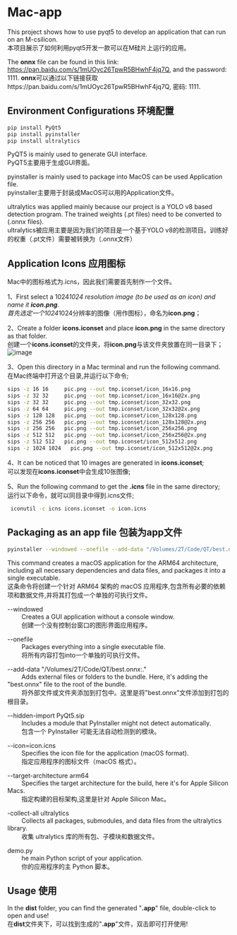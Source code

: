 # Mac-app
This project shows how to use pyqt5 to develop an application that can run on an M-csilicon.\
本项目展示了如何利用pyqt5开发一款可以在M硅片上运行的应用。

The **onnx** file can be found in this link: https://pan.baidu.com/s/1mUOyc26TpwR5BHwhF4jq7Q, and the password: 1111.
**onnx**可以通过以下链接获取https://pan.baidu.com/s/1mUOyc26TpwR5BHwhF4jq7Q, 密码: 1111.

## Environment Configurations 环境配置
```bash
pip install PyQt5
pip install pyinstaller
pip install ultralytics
```
PyQT5 is mainly used to generate GUI interface.\
PyQT5主要用于生成GUI界面。

pyinstaller is mainly used to package into MacOS can be used Application file.\
pyinstaller主要用于封装成MacOS可以用的Application文件。

ultralytics was applied mainly because our project is a YOLO v8 based detection program. The trained weights (.pt files) need to be converted to (.onnx files).\
ultralytics被应用主要是因为我们的项目是一个基于YOLO v8的检测项目。训练好的权重（.pt文件）需要被转换为（.onnx文件）

## Application Icons 应用图标
Mac中的图标格式为.icns，因此我们需要首先制作一个文件。

1、First select a 1024*1024 resolution image (to be used as an icon) and name it **icon.png**.\
首先选定一个1024*1024分辨率的图像（用作图标），命名为**icon.png**；

2、Create a folder **icons.iconset** and place **icon.png** in the same directory as that folder.\
创建一个**icons.iconset**的文件夹，将**icon.png**与该文件夹放置在同一目录下；\
![image](https://github.com/yingchaoAo/Mac-app/assets/145567458/df280304-1ba7-444c-85c4-9f99451ea205)

3、Open this directory in a Mac terminal and run the following command.\
在Mac终端中打开这个目录,并运行以下命令;
```bash
sips -z 16 16     pic.png --out tmp.iconset/icon_16x16.png
sips -z 32 32     pic.png --out tmp.iconset/icon_16x16@2x.png
sips -z 32 32     pic.png --out tmp.iconset/icon_32x32.png
sips -z 64 64     pic.png --out tmp.iconset/icon_32x32@2x.png
sips -z 128 128   pic.png --out tmp.iconset/icon_128x128.png
sips -z 256 256   pic.png --out tmp.iconset/icon_128x128@2x.png
sips -z 256 256   pic.png --out tmp.iconset/icon_256x256.png
sips -z 512 512   pic.png --out tmp.iconset/icon_256x256@2x.png
sips -z 512 512   pic.png --out tmp.iconset/icon_512x512.png
sips -z 1024 1024   pic.png --out tmp.iconset/icon_512x512@2x.png
```
4、It can be noticed that 10 images are generated in **icons.iconset**; \
可以发现在**icons.iconset**中会生成10张图像;

5、Run the following command to get the **.icns** file in the same directory;\
运行以下命令，就可以同目录中得到.icns文件;
```bash
 iconutil -c icns icons.iconset -o icon.icns
```

## Packaging as an app file  包装为app文件
```bash
pyinstaller --windowed --onefile --add-data "/Volumes/2T/Code/QT/best.onnx:." --hidden-import PyQt5.sip --icon=icon.icns --target-architecture arm64 --collect-all ultralytics demo.py
```

This command creates a macOS application for the ARM64 architecture, including all necessary dependencies and data files, and packages it into a single executable.\
这条命令将创建一个针对 ARM64 架构的 macOS 应用程序,包含所有必要的依赖项和数据文件,并将其打包成一个单独的可执行文件。

--windowed\
&emsp;&emsp; Creates a GUI application without a console window.\
&emsp;&emsp; 创建一个没有控制台窗口的图形界面应用程序。

--onefile\
&emsp;&emsp; Packages everything into a single executable file.\
&emsp;&emsp; 将所有内容打包into一个单独的可执行文件。

--add-data "/Volumes/2T/Code/QT/best.onnx:."\
&emsp;&emsp; Adds external files or folders to the bundle. Here, it's adding the "best.onnx" file to the root of the bundle.\
&emsp;&emsp; 将外部文件或文件夹添加到打包中。这里是将"best.onnx"文件添加到打包的根目录。

--hidden-import PyQt5.sip\
&emsp;&emsp; Includes a module that PyInstaller might not detect automatically.\
&emsp;&emsp; 包含一个 PyInstaller 可能无法自动检测到的模块。

--icon=icon.icns\
&emsp;&emsp; Specifies the icon file for the application (macOS format).\
&emsp;&emsp; 指定应用程序的图标文件（macOS 格式）。

--target-architecture arm64\
&emsp;&emsp; Specifies the target architecture for the build, here it's for Apple Silicon Macs.\
&emsp;&emsp; 指定构建的目标架构,这里是针对 Apple Silicon Mac。

-collect-all ultralytics\
&emsp;&emsp; Collects all packages, submodules, and data files from the ultralytics library.\
&emsp;&emsp; 收集 ultralytics 库的所有包、子模块和数据文件。

demo.py\
&emsp;&emsp; he main Python script of your application.\
&emsp;&emsp; 你的应用程序的主 Python 脚本。

## Usage 使用
In the **dist** folder, you can find the generated "**.app**" file, double-click to open and use!\
在**dist**文件夹下，可以找到生成的"**.app**"文件，双击即可打开使用!


